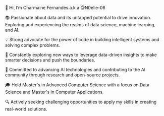 👋 Hi, I’m Charmaine Fernandes a.k.a @N0elle-08 

📚 Passionate about data and its untapped potential to drive innovation. Exploring and experiencing the realms of data science, machine learning, and AI.

💡 Strong advocate for the power of code in building intelligent systems and solving complex problems.

🔬 Constantly exploring new ways to leverage data-driven insights to make smarter decisions and push the boundaries.

🤖 Committed to advancing AI technologies and contributing to the AI community through research and open-source projects.

🎓 Hold Master's in Advanced Computer Science with a focus on Data Science and Master's in Computer Applications.

🔍 Actively seeking challenging opportunities to apply my skills in creating real-world solutions.

